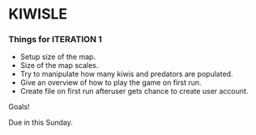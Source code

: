# KIWISLE
### Things for ITERATION 1
* Setup size of the map.
* Size of the map scales.
* Try to manipulate how many kiwis and predators are populated.
* Give an overview of how to play the game on first run.
* Create file on first run afteruser gets chance to create user account.

Goals!

Due in this Sunday.
